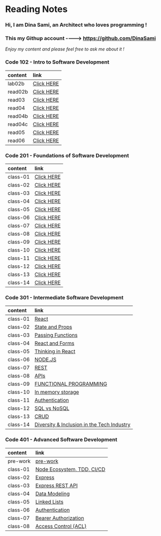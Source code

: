 # Reading Notes

### Hi, I am **Dina Sami**, an Architect who loves programming ! 

### This my Githup account ----> https://github.com/DinaSami

*Enjoy my content and please feel free to ask me about it !*

### Code 102 - Intro to Software Development

| content      | link                                                                |
| :-----------  | :--------------------------------------------------------------------|
| lab02b      |[Click HERE]( https://dinasami.github.io/Reading-Notes/lab02b)    |
| read02b      |[Click HERE](https://dinasami.github.io/Reading-Notes/read02b)     |
| read03        |[Click HERE](https://dinasami.github.io/Reading-Notes/read03) |
| read04       |[Click HERE](https://dinasami.github.io/Reading-Notes/read04)     |
| read04b     |[Click HERE](https://dinasami.github.io/Reading-Notes/read04b)   |
| read04c     |[Click HERE](https://dinasami.github.io/Reading-Notes/read04c)   |
| read05     |[Click HERE](https://dinasami.github.io/Reading-Notes/read05)   |
| read06     |[Click HERE](https://dinasami.github.io/Reading-Notes/read06)   |     

### Code 201 - Foundations of Software Development

| content      | link  
| :-----------  | :--------------------------------------------------------------------|
| class-01    |[Click HERE](https://dinasami.github.io/Reading-Notes/class-01)   |    
| class-02    |[Click HERE](https://dinasami.github.io/Reading-Notes/class-02)   |  
| class-03    |[Click HERE](https://dinasami.github.io/Reading-Notes/class-03)   |
| class-04    |[Click HERE](https://dinasami.github.io/Reading-Notes/class-04)   |
| class-05    |[Click HERE](https://dinasami.github.io/Reading-Notes/class-05)   |
| class-06    |[Click HERE](https://dinasami.github.io/Reading-Notes/class-06)   |
| class-07    |[Click HERE](https://dinasami.github.io/Reading-Notes/class-07)   |
| class-08    |[Click HERE](https://dinasami.github.io/Reading-Notes/class-08)   |
| class-09    |[Click HERE](https://dinasami.github.io/Reading-Notes/class-09)   |
| class-10    |[Click HERE](https://dinasami.github.io/Reading-Notes/class-10)   |
| class-11    |[Click HERE](https://dinasami.github.io/Reading-Notes/class-11)   |
| class-12    |[Click HERE](https://dinasami.github.io/Reading-Notes/class-12)   |
| class-13    |[Click HERE](https://dinasami.github.io/Reading-Notes/class-13)   |
| class-14    |[Click HERE](https://dinasami.github.io/Reading-Notes/class-14)   |

### Code 301 - Intermediate Software Development

| content      | link  
| :-----------  | :--------------------------------------------------------------------|
| class-01    |[React](https://dinasami.github.io/Reading-Notes/Class01)   |    
| class-02    |[State and Props](https://dinasami.github.io/Reading-Notes/Class02)   |  
| class-03    |[Passing Functions](https://dinasami.github.io/Reading-Notes/Class03)   |
| class-04    |[React and Forms](https://dinasami.github.io/Reading-Notes/Class04)   |
| class-05    |[Thinking in React](https://dinasami.github.io/Reading-Notes/Class05)   |
| class-06    |[NODE.JS](https://dinasami.github.io/Reading-Notes/Class06)   |
| class-07    |[REST](https://dinasami.github.io/Reading-Notes/Class07)   |
| class-08    |[APIs](https://dinasami.github.io/Reading-Notes/Class08)   |
| class-09    |[FUNCTIONAL PROGRAMMING](https://dinasami.github.io/Reading-Notes/Class09)   |
| class-10    |[In memory storage](https://dinasami.github.io/Reading-Notes/Class10)   |
| class-11    |[Authentication](https://dinasami.github.io/Reading-Notes/Class11)   |
| class-12    |[SQL vs NoSQL](https://dinasami.github.io/Reading-Notes/Class12)   |
| class-13    |[CRUD](https://dinasami.github.io/Reading-Notes/Class13)   |
| class-14    |[Diversity & Inclusion in the Tech Industry](https://dinasami.github.io/Reading-Notes/Class14)   |


### Code 401 - Advanced Software Development

| content      | link  
| :-----------  | :--------------------------------------------------------------------|
| pre-work    |[pre-work](https://dinasami.github.io/Reading-Notes/Class01)   |   
| class-01    |[Node Ecosystem, TDD, CI/CD](https://dinasami.github.io/Reading-Notes/Class01)   |    
| class-02    |[Express](https://dinasami.github.io/Reading-Notes/Class02)   |  
| class-03    |[Express REST API](https://dinasami.github.io/Reading-Notes/Class03)   |
| class-04    |[Data Modeling](https://dinasami.github.io/Reading-Notes/Class04)   |
| class-05    |[Linked Lists](https://dinasami.github.io/Reading-Notes/Class05)   |
| class-06    |[Authentication](https://dinasami.github.io/Reading-Notes/Class06)   |
| class-07    |[Bearer Authorization](https://dinasami.github.io/Reading-Notes/Class07)   |
| class-08    |[Access Control (ACL)](https://dinasami.github.io/Reading-Notes/Class08)   |
